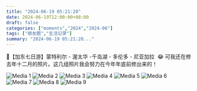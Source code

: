 ```yaml
---
title: "2024-06-19 05:21:28"
date: 2024-06-19T12:00:00+08:00
draft: false
categories: ["moments","2024","2024-06"]
tags: ["朋友圈","生活记录"]
summary: "2024-06-19 05:21:28..."
---
```


🎡【加东七日游】蒙特利尔 - 渥太华 -千岛湖 - 多伦多 - 尼亚加拉
​
​😂 可我还在修去年十二月的照片。这几组照片我会努力在今年年底前修出来的！

![Media 1](/Moments/photos/2024-06-19/202406190521280.jpg)
![Media 2](/Moments/photos/2024-06-19/202406190521281.jpg)
![Media 3](/Moments/photos/2024-06-19/202406190521282.jpg)
![Media 4](/Moments/photos/2024-06-19/202406190521283.jpg)
![Media 5](/Moments/photos/2024-06-19/202406190521284.jpg)
![Media 6](/Moments/photos/2024-06-19/202406190521285.jpg)
![Media 7](/Moments/photos/2024-06-19/202406190521286.jpg)
![Media 8](/Moments/photos/2024-06-19/202406190521287.jpg)
![Media 9](/Moments/photos/2024-06-19/202406190521288.jpg)

